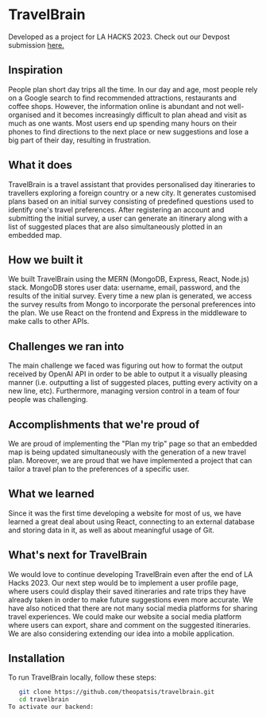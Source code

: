 # TravelBrain

Developed as a project for LA HACKS 2023. Check out our Devpost submission [here.](https://devpost.com/software/travelbrain-7k2nfu)

## Inspiration
People plan short day trips all the time. In our day and age, most people rely on a Google search to find recommended attractions, restaurants and coffee shops. However, the information online is abundant and not well-organised and it becomes increasingly difficult to plan ahead and visit as much as one wants. Most users end up spending many hours on their phones to find directions to the next place or new suggestions and lose a big part of their day, resulting in frustration. 
## What it does
TravelBrain is a travel assistant that provides personalised day itineraries to travellers exploring a foreign country or a new city. It generates customised plans based on an initial survey consisting of predefined questions used to identify one's travel preferences. After registering an account and submitting the initial survey, a user can generate an itinerary along with a list of suggested places that are also simultaneously plotted in an embedded map.
## How we built it
We built TravelBrain using the MERN (MongoDB, Express, React, Node.js) stack. MongoDB stores user data: username, email, password, and the results of the initial survey. Every time a new plan is generated, we access the survey results from Mongo to incorporate the personal preferences into the plan. We use React on the frontend and Express in the middleware to make calls to other APIs.
## Challenges we ran into
The main challenge we faced was figuring out how to format the output received by OpenAI API in order to be able to output it a visually pleasing manner (i.e. outputting a list of suggested places, putting every activity on a new line, etc). Furthermore, managing version control in a team of four people was challenging.
## Accomplishments that we're proud of
We are proud of implementing the "Plan my trip" page so that an embedded map is being updated simultaneously with the generation of a new travel plan. Moreover, we are proud that we have implemented a project that can tailor a travel plan to the preferences of a specific user.
## What we learned
Since it was the first time developing a website for most of us, we have learned a great deal about using React, connecting to an external database and storing data in it, as well as about meaningful usage of Git.
## What's next for TravelBrain
We would love to continue developing TravelBrain even after the end of LA Hacks 2023. Our next step would be to implement a user profile page, where users could display their saved itineraries and rate trips they have already taken in order to make future suggestions even more accurate. We have also noticed that there are not many social media platforms for sharing travel experiences. We could make our website a social media platform where users can export, share and comment on the suggested itineraries. We are also considering extending our idea into a mobile application.
## Installation
To run TravelBrain locally, follow these steps:
```bash
   git clone https://github.com/theopatsis/travelbrain.git
   cd travelbrain
To activate our backend: 

